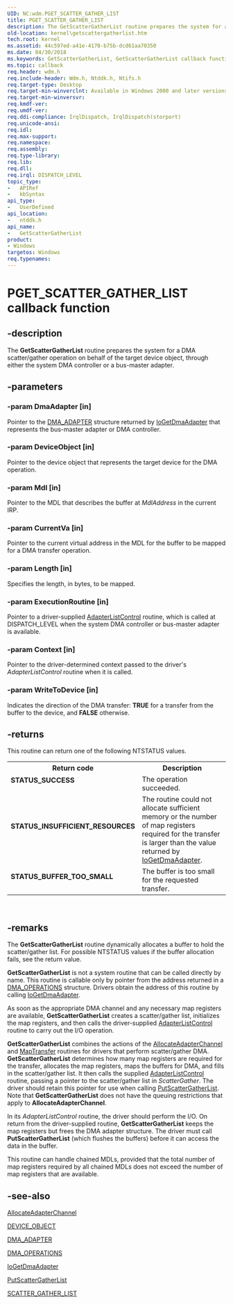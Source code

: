 ```yaml
---
UID: NC:wdm.PGET_SCATTER_GATHER_LIST
title: PGET_SCATTER_GATHER_LIST
description: The GetScatterGatherList routine prepares the system for a DMA scatter/gather operation on behalf of the target device object, through either the system DMA controller or a bus-master adapter.
old-location: kernel\getscattergatherlist.htm
tech.root: kernel
ms.assetid: 44c597ed-a41e-4170-b75b-dcd61aa70350
ms.date: 04/30/2018
ms.keywords: GetScatterGatherList, GetScatterGatherList callback function [Kernel-Mode Driver Architecture], PGET_SCATTER_GATHER_LIST, PGET_SCATTER_GATHER_LIST callback, kdma_b451cb34-7181-4272-a1ef-0c8fc233a7fd.xml, kernel.getscattergatherlist, ntddk/GetScatterGatherList
ms.topic: callback
req.header: wdm.h
req.include-header: Wdm.h, Ntddk.h, Ntifs.h
req.target-type: Desktop
req.target-min-winverclnt: Available in Windows 2000 and later versions of Windows. Not supported in Windows 98 or Windows Me.
req.target-min-winversvr: 
req.kmdf-ver: 
req.umdf-ver: 
req.ddi-compliance: IrqlDispatch, IrqlDispatch(storport)
req.unicode-ansi: 
req.idl: 
req.max-support: 
req.namespace: 
req.assembly: 
req.type-library: 
req.lib: 
req.dll: 
req.irql: DISPATCH_LEVEL
topic_type:
-	APIRef
-	kbSyntax
api_type:
-	UserDefined
api_location:
-	ntddk.h
api_name:
-	GetScatterGatherList
product:
- Windows
targetos: Windows
req.typenames: 
---
```


# PGET_SCATTER_GATHER_LIST callback function


## -description


The <b>GetScatterGatherList</b> routine prepares the system for a DMA scatter/gather operation on behalf of the target device object, through either the system DMA controller or a bus-master adapter. 


## -parameters




### -param DmaAdapter [in]

Pointer to the <a href="https://msdn.microsoft.com/library/windows/hardware/ff544062">DMA_ADAPTER</a> structure returned by <a href="https://msdn.microsoft.com/library/windows/hardware/ff549220">IoGetDmaAdapter</a> that represents the bus-master adapter or DMA controller.


### -param DeviceObject [in]

Pointer to the device object that represents the target device for the DMA operation.


### -param Mdl [in]

Pointer to the MDL that describes the buffer at <i>MdlAddress</i> in the current IRP.


### -param CurrentVa [in]

Pointer to the current virtual address in the MDL for the buffer to be mapped for a DMA transfer operation.


### -param Length [in]

Specifies the length, in bytes, to be mapped. 


### -param ExecutionRoutine [in]

Pointer to a driver-supplied <a href="https://msdn.microsoft.com/library/windows/hardware/ff540513">AdapterListControl</a> routine, which is called at DISPATCH_LEVEL when the system DMA controller or bus-master adapter is available.


### -param Context [in]

Pointer to the driver-determined context passed to the driver's <i>AdapterListControl</i> routine when it is called. 


### -param WriteToDevice [in]

Indicates the direction of the DMA transfer: <b>TRUE</b> for a transfer from the buffer to the device, and <b>FALSE</b> otherwise. 


## -returns



This routine can return one of the following NTSTATUS values. 

<table>
<tr>
<th>Return code</th>
<th>Description</th>
</tr>
<tr>
<td width="40%">
<dl>
<dt><b>STATUS_SUCCESS</b></dt>
</dl>
</td>
<td width="60%">
The operation succeeded.

</td>
</tr>
<tr>
<td width="40%">
<dl>
<dt><b>STATUS_INSUFFICIENT_RESOURCES</b></dt>
</dl>
</td>
<td width="60%">
The routine could not allocate sufficient memory or the number of map registers required for the transfer is larger than the value returned by <a href="https://msdn.microsoft.com/library/windows/hardware/ff549220">IoGetDmaAdapter</a>.

</td>
</tr>
<tr>
<td width="40%">
<dl>
<dt><b>STATUS_BUFFER_TOO_SMALL</b></dt>
</dl>
</td>
<td width="60%">
The buffer is too small for the requested transfer.

</td>
</tr>
</table>
 




## -remarks



The <b>GetScatterGatherList</b> routine dynamically allocates a buffer to hold the scatter/gather list. For possible NTSTATUS values if the buffer allocation fails, see the return value.

<b>GetScatterGatherList</b>
           is not a system routine that can be called directly by name. This routine is callable only by pointer from the address returned in a 
          <a href="https://msdn.microsoft.com/library/windows/hardware/ff544071">DMA_OPERATIONS</a>
           structure. Drivers obtain the address of this routine by calling <a href="https://msdn.microsoft.com/library/windows/hardware/ff549220">IoGetDmaAdapter</a>.

As soon as the appropriate DMA channel and any necessary map registers are available, <b>GetScatterGatherList</b> creates a scatter/gather list, initializes the map registers, and then calls the driver-supplied <a href="https://msdn.microsoft.com/library/windows/hardware/ff540513">AdapterListControl</a> routine to carry out the I/O operation.

<b>GetScatterGatherList</b> combines the actions of the <a href="https://msdn.microsoft.com/library/windows/hardware/ff540573">AllocateAdapterChannel</a> and <a href="https://msdn.microsoft.com/library/windows/hardware/ff554402">MapTransfer</a> routines for drivers that perform scatter/gather DMA. <b>GetScatterGatherList</b> determines how many map registers are required for the transfer, allocates the map registers, maps the buffers for DMA, and fills in the scatter/gather list. It then calls the supplied <a href="https://msdn.microsoft.com/library/windows/hardware/ff540513">AdapterListControl</a> routine, passing a pointer to the scatter/gather list in <i>ScatterGather</i>. The driver should retain this pointer for use when calling <a href="https://msdn.microsoft.com/library/windows/hardware/ff559967">PutScatterGatherList</a>. Note that <b>GetScatterGatherList</b> does not have the queuing restrictions that apply to <b>AllocateAdapterChannel</b>.

In its <i>AdapterListControl</i> routine, the driver should perform the I/O. On return from the driver-supplied routine, <b>GetScatterGatherList</b> keeps the map registers but frees the DMA adapter structure. The driver must call <b>PutScatterGatherList</b> (which flushes the buffers) before it can access the data in the buffer.

This routine can handle chained MDLs, provided that the total number of map registers required by all chained MDLs does not exceed the number of map registers that are available. 




## -see-also




<a href="https://msdn.microsoft.com/library/windows/hardware/ff540573">AllocateAdapterChannel</a>



<a href="https://msdn.microsoft.com/library/windows/hardware/ff543147">DEVICE_OBJECT</a>



<a href="https://msdn.microsoft.com/library/windows/hardware/ff544062">DMA_ADAPTER</a>



<a href="https://msdn.microsoft.com/library/windows/hardware/ff544071">DMA_OPERATIONS</a>



<a href="https://msdn.microsoft.com/library/windows/hardware/ff549220">IoGetDmaAdapter</a>



<a href="https://msdn.microsoft.com/library/windows/hardware/ff559967">PutScatterGatherList</a>



<a href="https://msdn.microsoft.com/library/windows/hardware/ff563664">SCATTER_GATHER_LIST</a>
 

 

